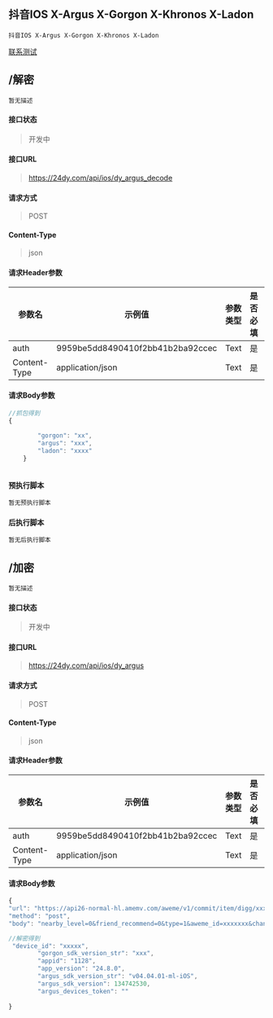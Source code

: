 ## 抖音IOS X-Argus X-Gorgon X-Khronos X-Ladon

```text
抖音IOS X-Argus X-Gorgon X-Khronos X-Ladon 
```
[联系测试](https://t.me/smmysql)

## /解密

```text
暂无描述
```

#### 接口状态

> 开发中

#### 接口URL

> https://24dy.com/api/ios/dy_argus_decode

#### 请求方式

> POST

#### Content-Type

> json

#### 请求Header参数

| 参数名 | 示例值 | 参数类型 | 是否必填 | 参数描述 |
| --- | --- | ---- | ---- | ---- |
| auth | 9959be5dd8490410f2bb41b2ba92ccec | Text | 是 | - |
| Content-Type | application/json | Text | 是 | - |

#### 请求Body参数

```javascript
//抓包得到
{
    
        "gorgon": "xx",
        "argus": "xxx",
        "ladon": "xxxx"
    }



```

#### 预执行脚本

```javascript
暂无预执行脚本
```

#### 后执行脚本

```javascript
暂无后执行脚本
```

## /加密

```text
暂无描述
```

#### 接口状态

> 开发中

#### 接口URL

> https://24dy.com/api/ios/dy_argus

#### 请求方式

> POST

#### Content-Type

> json

#### 请求Header参数

| 参数名 | 示例值 | 参数类型 | 是否必填 | 参数描述 |
| --- | --- | ---- | ---- | ---- |
| auth | 9959be5dd8490410f2bb41b2ba92ccec | Text | 是 | - |
| Content-Type | application/json | Text | 是 | - |

#### 请求Body参数

```javascript
{
"url": "https://api26-normal-hl.amemv.com/aweme/v1/commit/item/digg/xxxxxxxxxxxxxxxxx", 
"method": "post", 
"body": "nearby_level=0&friend_recommend=0&type=1&aweme_id=xxxxxxx&channel_id=13&is_commerce=0", 

//解密得到
 "device_id": "xxxxx", 
        "gorgon_sdk_version_str": "xxx",
        "appid": "1128",
        "app_version": "24.8.0",
        "argus_sdk_version_str": "v04.04.01-ml-iOS",
        "argus_sdk_version": 134742530,
        "argus_devices_token": ""
        
}
```

